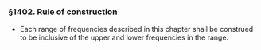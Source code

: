 ### §1402. Rule of construction
* Each range of frequencies described in this chapter shall be construed to be inclusive of the upper and lower frequencies in the range.
